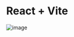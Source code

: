 # React + Vite
![image](https://github.com/user-attachments/assets/122f41f2-37cf-4379-995e-269ee45d0c80)
